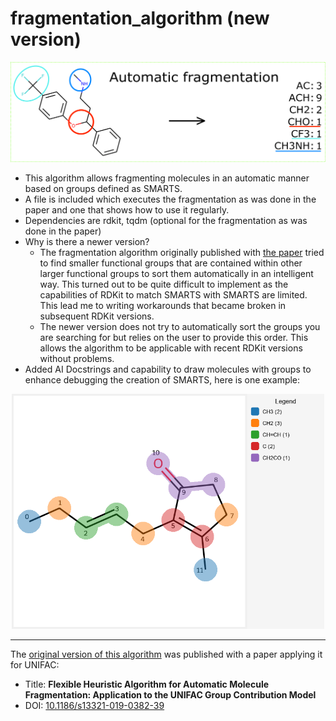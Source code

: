 # fragmentation_algorithm (new version)
![Algorithm for automatically fragmenting molecules into predefined groups](graphical%20abstract2_white_bg.png)
- This algorithm allows fragmenting molecules in an automatic manner based on groups defined as SMARTS.
- A file is included which executes the fragmentation as was done in the paper and one that shows how to use it regularly.
- Dependencies are rdkit, tqdm (optional for the fragmentation as was done in the paper)
- Why is there a newer version?
  - The fragmentation algorithm originally published with [the paper](https://doi.org/10.1186/s13321-019-0382-3) tried to find smaller functional groups that are contained within other larger functional groups to sort them automatically in an intelligent way. This turned out to be quite difficult to implement as the capabilities of RDKit to match SMARTS with SMARTS are  limited. This lead me to writing workarounds that became broken in subsequent RDKit versions.
  - The newer version does not try to automatically sort the groups you are searching for but relies on the user to provide this order. This allows the algorithm to be applicable with recent RDKit versions without problems.
- Added AI Docstrings and capability to draw molecules with groups to enhance debugging the creation of SMARTS, here is one example:
<p align="center">
  <img src="example2.png" alt="example of molecule with found groups" width="500"/>
</p>

---
The [original version of this algorithm](https://github.com/simonmb/fragmentation_algorithm_paper) was published with a paper applying it for UNIFAC:
- Title: **Flexible Heuristic Algorithm for Automatic Molecule Fragmentation: Application to the UNIFAC Group Contribution Model**
- DOI: [10.1186/s13321-019-0382-39](https://doi.org/10.1186/s13321-019-0382-3)
